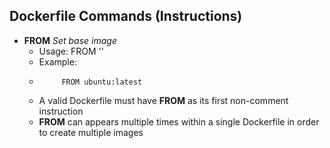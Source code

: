 ## Dockerfile Commands (Instructions)
- **FROM**  *Set base image*  
    - 	Usage: FROM '<image>'
    - 	Example:
    -          FROM ubuntu:latest

    - A valid Dockerfile must have **FROM** as its first non-comment instruction
    - **FROM** can appears multiple times within a single Dockerfile in order to create multiple images

